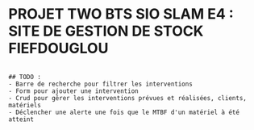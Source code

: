 # PROJET TWO BTS SIO SLAM E4 : SITE DE GESTION DE STOCK FIEFDOUGLOU

```

## TODO :
- Barre de recherche pour filtrer les interventions
- Form pour ajouter une intervention
- Crud pour gêrer les interventions prévues et réalisées, clients, matériels
- Déclencher une alerte une fois que le MTBF d'un matériel à été atteint 

